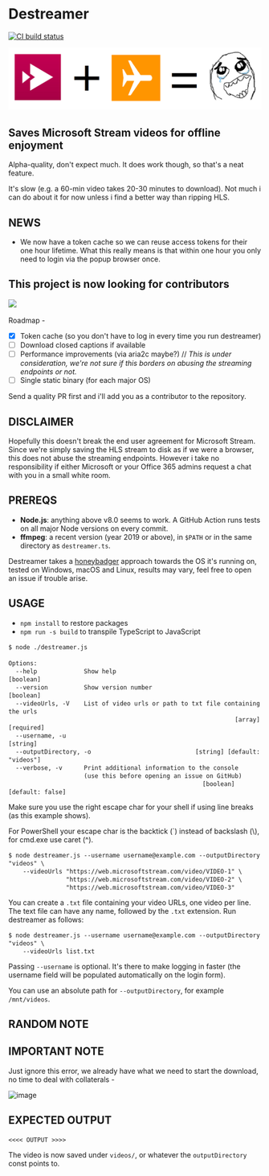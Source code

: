 # Destreamer

<a href="https://github.com/snobu/destreamer/actions">
  <img src="https://github.com/snobu/destreamer/workflows/Node%20CI/badge.svg" alt="CI build status" />
</a>

![](logo.png)

## Saves Microsoft Stream videos for offline enjoyment

Alpha-quality, don't expect much. It does work though, so that's a neat feature.

It's slow (e.g. a 60-min video takes 20-30 minutes to download). Not much i can do about it for now unless i find a better way than ripping HLS.

## NEWS

- We now have a token cache so we can reuse access tokens for their one hour lifetime. What this really means is that within one hour you only need to login via the popup browser once.

## This project is now looking for contributors
<img src="https://www.whitesourcesoftware.com/wp-content/uploads/2018/02/10-github-to-follow.jpg" width=400 />

Roadmap -
- [X] Token cache (so you don't have to log in every time you run destreamer)
- [ ] Download closed captions if available
- [ ] Performance improvements (via aria2c maybe?) // _This is under consideration, we're not sure if this borders on abusing the streaming endpoints or not._
- [ ] Single static binary (for each major OS)

Send a quality PR first and i'll add you as a contributor to the repository.

## DISCLAIMER

Hopefully this doesn't break the end user agreement for Microsoft Stream. Since we're simply saving the HLS stream to disk as if we were a browser, this does not abuse the streaming endpoints. However i take no responsibility if either Microsoft or your Office 365 admins request a chat with you in a small white room.

## PREREQS

* **Node.js**: anything above v8.0 seems to work. A GitHub Action runs tests on all major Node versions on every commit.
* **ffmpeg**: a recent version (year 2019 or above), in `$PATH` or in the same directory as `destreamer.ts`.

Destreamer takes a [honeybadger](https://www.youtube.com/watch?v=4r7wHMg5Yjg) approach towards the OS it's running on, tested on Windows, macOS and Linux, results may vary, feel free to open an issue if trouble arise.

## USAGE

* `npm install` to restore packages
* `npm run -s build` to transpile TypeScript to JavaScript

```
$ node ./destreamer.js

Options:
  --help             Show help                                         [boolean]
  --version          Show version number                               [boolean]
  --videoUrls, -V    List of video urls or path to txt file containing the urls
                                                               [array] [required]
  --username, -u                                                       [string]
  --outputDirectory, -o                             [string] [default: "videos"]
  --verbose, -v      Print additional information to the console
                     (use this before opening an issue on GitHub)
                                                      [boolean] [default: false]
```

Make sure you use the right escape char for your shell if using line breaks (as this example shows).

For PowerShell your escape char is the backtick (`) instead of backslash (\\), for cmd.exe use caret (^).

```
$ node destreamer.js --username username@example.com --outputDirectory "videos" \
    --videoUrls "https://web.microsoftstream.com/video/VIDEO-1" \
                "https://web.microsoftstream.com/video/VIDEO-2" \
                "https://web.microsoftstream.com/video/VIDEO-3"
```

You can create a `.txt` file containing your video URLs, one video per line. The text file can have any name, followed by the `.txt` extension. Run destreamer as follows:
```
$ node destreamer.js --username username@example.com --outputDirectory "videos" \
    --videoUrls list.txt
```

Passing `--username` is optional. It's there to make logging in faster (the username field will be populated automatically on the login form).

You can use an absolute path for `--outputDirectory`, for example `/mnt/videos`.

## RANDOM NOTE

## IMPORTANT NOTE
Just ignore this error, we already have what we need to start the download, no time to deal with collaterals -

![image](https://user-images.githubusercontent.com/6472374/77905069-4c585000-728e-11ea-914e-26f1ce5e595b.png)


## EXPECTED OUTPUT

```
<<<< OUTPUT >>>>
```

The video is now saved under `videos/`, or whatever the `outputDirectory` const points to.